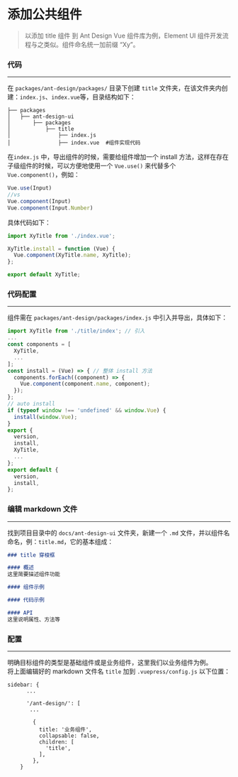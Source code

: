 # 添加公共组件

<blockquote class="green-tip">
<p>以添加 title 组件 到 Ant Design Vue 组件库为例，Element UI 组件开发流程与之类似。组件命名统一加前缀 “Xy”。</p>
</blockquote>

### 代码
---
在 `packages/ant-design/packages/` 目录下创建 `title` 文件夹，在该文件夹内创建：`index.js`、`index.vue`等，目录结构如下：

```
├── packages                   
│   ├── ant-design-ui          
│       ├── packages           
│           ├── title          
│               ├── index.js   
│               ├── index.vue  #组件实现代码
```
在`index.js` 中，导出组件的时候，需要给组件增加一个 install 方法，这样在存在子级组件的时候，可以方便地使用一个 `Vue.use()` 来代替多个 `Vue.component()`，例如：
```js
Vue.use(Input)
//vs
Vue.component(Input)
Vue.component(Input.Number)
```
具体代码如下：
```js
import XyTitle from './index.vue';

XyTitle.install = function (Vue) {
  Vue.component(XyTitle.name, XyTitle);
};

export default XyTitle;
```
### 代码配置
---
组件需在 `packages/ant-design/packages/index.js` 中引入并导出，具体如下：
```js {4,19}
import XyTitle from './title/index'; // 引入
...
const components = [
  XyTitle,
  ...
];
const install = (Vue) => { // 整体 install 方法
  components.forEach((component) => {
    Vue.component(component.name, component);
  });
};
// auto install
if (typeof window !== 'undefined' && window.Vue) {
  install(window.Vue);
}
export {
  version,
  install,
  XyTitle,
  ...
};
export default {
  version,
  install,
};
```

### 编辑 markdown 文件
---
找到项目目录中的 `docs/ant-design-ui` 文件夹，新建一个 `.md` 文件，并以组件名命名，例：`title.md`，它的基本组成：

```md
### title 穿梭框

#### 概述
这里简要描述组件功能 

#### 组件示例

#### 代码示例

#### API
这里说明属性、方法等 
```

### 配置
---
明确目标组件的类型是基础组件或是业务组件，这里我们以业务组件为例。<br>
将上面编辑好的 markdown 文件名 `title` 加到 `.vuepress/config.js` 以下位置：

```js{11}
sidebar: {
      ...
      
      '/ant-design/': [
       ...

        {
          title: '业务组件',
          collapsable: false,
          children: [
            'title',
          ],
        },
    }
```
